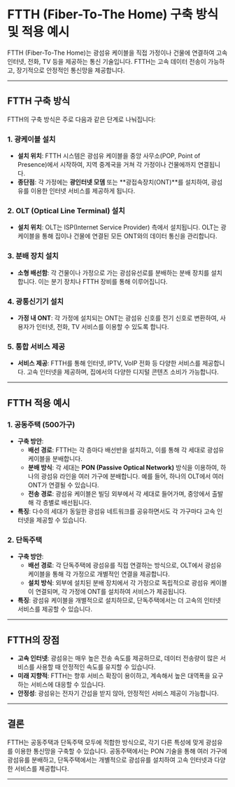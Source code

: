 # FTTH (Fiber-To-The Home) 구축 방식 및 적용 예시

FTTH (Fiber-To-The Home)는 광섬유 케이블을 직접 가정이나 건물에 연결하여 고속 인터넷, 전화, TV 등을 제공하는 통신 기술입니다. FTTH는 고속 데이터 전송이 가능하고, 장기적으로 안정적인 통신망을 제공합니다.

---

## FTTH 구축 방식

FTTH의 구축 방식은 주로 다음과 같은 단계로 나눠집니다:

### 1. **광케이블 설치**
- **설치 위치**: FTTH 시스템은 광섬유 케이블을 중앙 사무소(POP, Point of Presence)에서 시작하여, 지역 중계국을 거쳐 각 가정이나 건물에까지 연결됩니다.
- **종단점**: 각 가정에는 **광인터넷 모뎀** 또는 **광접속장치(ONT)**를 설치하여, 광섬유를 이용한 인터넷 서비스를 제공하게 됩니다.

### 2. **OLT (Optical Line Terminal)** 설치
- **설치 위치**: OLT는 ISP(Internet Service Provider) 측에서 설치됩니다. OLT는 광케이블을 통해 집이나 건물에 연결된 모든 ONT와의 데이터 통신을 관리합니다.
  
### 3. **분배 장치 설치**
- **소형 배선함**: 각 건물이나 가정으로 가는 광섬유선로를 분배하는 분배 장치를 설치합니다. 이는 분기 장치나 FTTH 장비를 통해 이루어집니다.

### 4. **광통신기기 설치**
- **가정 내 ONT**: 각 가정에 설치되는 ONT는 광섬유 신호를 전기 신호로 변환하여, 사용자가 인터넷, 전화, TV 서비스를 이용할 수 있도록 합니다.

### 5. **통합 서비스 제공**
- **서비스 제공**: FTTH를 통해 인터넷, IPTV, VoIP 전화 등 다양한 서비스를 제공합니다. 고속 인터넷을 제공하며, 집에서의 다양한 디지털 콘텐츠 소비가 가능합니다.

---

## FTTH 적용 예시

### 1. **공동주택 (500가구)**
- **구축 방안**:
  - **배선 경로**: FTTH는 각 층마다 배선반을 설치하고, 이를 통해 각 세대로 광섬유 케이블을 분배합니다.
  - **분배 방식**: 각 세대는 **PON (Passive Optical Network)** 방식을 이용하여, 하나의 광섬유 라인을 여러 가구에 분배합니다. 예를 들어, 하나의 OLT에서 여러 ONT가 연결될 수 있습니다.
  - **전송 경로**: 광섬유 케이블은 빌딩 외부에서 각 세대로 들어가며, 중앙에서 출발해 각 층별로 배선됩니다.
- **특징**: 다수의 세대가 동일한 광섬유 네트워크를 공유하면서도 각 가구마다 고속 인터넷을 제공할 수 있습니다.
  
### 2. **단독주택**
- **구축 방안**:
  - **배선 경로**: 각 단독주택에 광섬유를 직접 연결하는 방식으로, OLT에서 광섬유 케이블을 통해 각 가정으로 개별적인 연결을 제공합니다.
  - **설치 방식**: 외부에 설치된 분배 장치에서 각 가정으로 독립적으로 광섬유 케이블이 연결되며, 각 가정에 ONT를 설치하여 서비스가 제공됩니다.
- **특징**: 광섬유 케이블을 개별적으로 설치하므로, 단독주택에서는 더 고속의 인터넷 서비스를 제공할 수 있습니다.

---

## FTTH의 장점

- **고속 인터넷**: 광섬유는 매우 높은 전송 속도를 제공하므로, 데이터 전송량이 많은 서비스를 사용할 때 안정적인 속도를 유지할 수 있습니다.
- **미래 지향적**: FTTH는 향후 서비스 확장이 용이하고, 계속해서 높은 대역폭을 요구하는 서비스에 대응할 수 있습니다.
- **안정성**: 광섬유는 전자기 간섭을 받지 않아, 안정적인 서비스 제공이 가능합니다.

---

## 결론

FTTH는 공동주택과 단독주택 모두에 적합한 방식으로, 각기 다른 특성에 맞게 광섬유를 이용한 통신망을 구축할 수 있습니다. 공동주택에서는 PON 기술을 통해 여러 가구에 광섬유를 분배하고, 단독주택에서는 개별적으로 광섬유를 설치하여 고속 인터넷과 다양한 서비스를 제공합니다.

---
